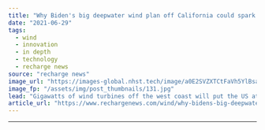 ```yaml
---
title: "Why Biden's big deepwater wind plan off California could spark a floating gold rush"
date: "2021-06-29"
tags: 
  - wind
  - innovation
  - in depth
  - technology
  - recharge news
source: "recharge news"
image_url: "https://images-global.nhst.tech/image/a0E2SVZXTCtFaVh5YlBsam91Zm1mZUZDK043Q1RPc3JuNHhFUFEyZFJtQT0=/nhst/binary/d109ee00e5fb636fafe582fd33b8c8eb"
image_fp: "/assets/img/post_thumbnails/131.jpg"
lead: "Gigawatts of wind turbines off the west coast will put the US at the heart of a new global industry, writes Richard A Kessler"
article_url: "https://www.rechargenews.com/wind/why-bidens-big-deepwater-wind-plan-off-california-could-spark-a-floating-gold-rush/2-1-1029874"
---
```


---
